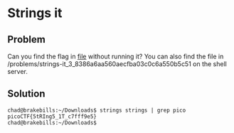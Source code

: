 # Strings it 

## Problem
Can you find the flag in [file](https://2019shell1.picoctf.com/static/e93edd77d319a5a634cd4d20159cbc1d/strings) without running it? You can also find the file in /problems/strings-it_3_8386a6aa560aecfba03c0c6a550b5c51 on the shell server.

## Solution
```
chad@brakebills:~/Downloads$ strings strings | grep pico
picoCTF{5tRIng5_1T_c7fff9e5}
chad@brakebills:~/Downloads$ 
```

